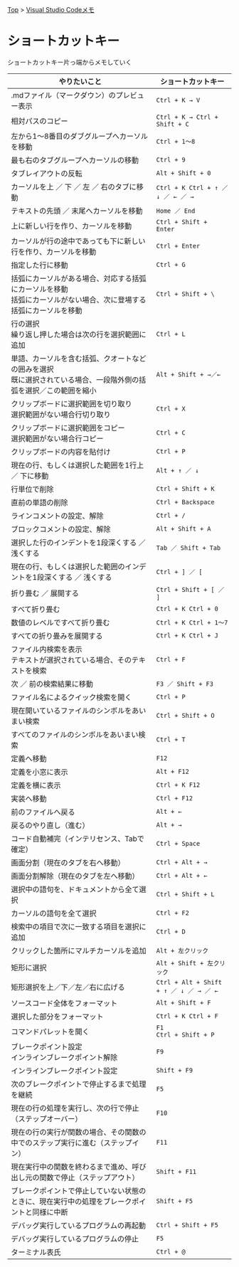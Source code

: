 [Top](../README.md) > [Visual Studio Codeメモ](../vscode.md)

# ショートカットキー
ショートカットキー片っ端からメモしていく

|やりたいこと|ショートカットキー|
|--|--|
|.mdファイル（マークダウン）のプレビュー表示|`Ctrl + K → V`|
|相対パスのコピー|`Ctrl + K → Ctrl + Shift + C`|
|左から1～8番目のダブグループへカーソルを移動|`Ctrl + 1～8`|
|最も右のタブグループへカーソルの移動|`Ctrl + 9`|
|タブレイアウトの反転|`Alt + Shift + 0`|
|カーソルを上 ／ 下 ／ 左 ／ 右のタブに移動|`Ctrl + K Ctrl + ↑ ／ ↓ ／ ← ／ →`|
|テキストの先頭 ／ 末尾へカーソルを移動|`Home ／ End`|
|上に新しい行を作り、カーソルを移動|`Ctrl + Shift + Enter`|
|カーソルが行の途中であっても下に新しい行を作り、カーソルを移動|`Ctrl + Enter`|
|指定した行に移動|`Ctrl + G`|
|括弧にカーソルがある場合、対応する括弧にカーソルを移動<br>括弧にカーソルがない場合、次に登場する括弧にカーソルを移動|`Ctrl + Shift + \`|
|行の選択<br>繰り返し押した場合は次の行を選択範囲に追加|`Ctrl + L`|
|単語、カーソルを含む括弧、クオートなどの囲みを選択<br>既に選択されている場合、一段階外側の括弧を選択／この範囲を縮小|`Alt + Shift + →／←`|
|クリップボードに選択範囲を切り取り<br>選択範囲がない場合行切り取り|`Ctrl + X`|
|クリップボードに選択範囲をコピー<br>選択範囲がない場合行コピー|`Ctrl + C`|
|クリップボードの内容を貼付け|`Ctrl + P`|
|現在の行、もしくは選択した範囲を1行上 ／ 下に移動|`Alt + ↑ ／ ↓`|
|行単位で削除|`Ctrl + Shift + K`|
|直前の単語の削除|`Ctrl + Backspace`|
|ラインコメントの設定、解除|`Ctrl + /`|
|ブロックコメントの設定、解除|`Alt + Shift + A`|
|選択した行のインデントを1段深くする ／ 浅くする|`Tab ／ Shift + Tab`|
|現在の行、もしくは選択した範囲のインデントを1段深くする ／ 浅くする|`Ctrl + ] ／ [`|
|折り畳む ／ 展開する|`Ctrl + Shift + [ ／ ]`|
|すべて折り畳む|`Ctrl + K Ctrl + 0`|
|数値のレベルですべて折り畳む|`Ctrl + K Ctrl + 1～7`|
|すべての折り畳みを展開する|`Ctrl + K Ctrl + J`|
|ファイル内検索を表示<br>テキストが選択されている場合、そのテキストを検索|`Ctrl + F`|
|次 ／ 前の検索結果に移動|`F3 ／ Shift + F3`|
|ファイル名によるクイック検索を開く|`Ctrl + P`|
|現在開いているファイルのシンボルをあいまい検索|`Ctrl + Shift + O`|
|すべてのファイルのシンボルをあいまい検索|`Ctrl + T`|
|定義へ移動|`F12`|
|定義を小窓に表示|`Alt + F12`|
|定義を横に表示|`Ctrl + K F12`|
|実装へ移動|`Ctrl + F12`|
|前のファイルへ戻る|`Alt + ←`|
|戻るのやり直し（進む）|`Alt + →`|
|コード自動補完（インテリセンス、Tabで確定）|`Ctrl + Space`|
|画面分割（現在のタブを右へ移動）|`Ctrl + Alt + →`|
|画面分割解除（現在のタブを左へ移動）|`Ctrl + Alt + ←`|
|選択中の語句を、ドキュメントから全て選択|`Ctrl + Shift + L`|
|カーソルの語句を全て選択|`Ctrl + F2`|
|検索中の項目で次に一致する項目を選択に追加|`Ctrl + D`|
|クリックした箇所にマルチカーソルを追加|`Alt + 左クリック`|
|矩形に選択|`Alt + Shift + 左クリック`|
|矩形選択を上／下／左／右に広げる|`Ctrl + Alt + Shift + ↑ ／ ↓ ／ → ／ ←`|
|ソースコード全体をフォーマット|`Alt + Shift + F`|
|選択した部分をフォーマット|`Ctrl + K Ctrl + F`|
|コマンドパレットを開く|`F1`<br>`Ctrl + Shift + P`|
|ブレークポイント設定<br>インラインブレークポイント解除|`F9`|
|インラインブレークポイント設定|`Shift + F9`|
|次のブレークポイントで停止するまで処理を継続|`F5`|
|現在の行の処理を実行し、次の行で停止（ステップオーバー）|`F10`|
|現在の行の実行が関数の場合、その関数の中でのステップ実行に進む（ステップイン）|`F11`|
|現在実行中の関数を終わるまで進め、呼び出し元の関数で停止（ステップアウト）|`Shift + F11`|
|ブレークポイントで停止していない状態のときに、現在実行中の処理をブレークポイントと同様に中断|`Shift + F5`|
|デバッグ実行しているプログラムの再起動|`Ctrl + Shift + F5`|
|デバッグ実行しているプログラムの停止|`F5`|
|ターミナル表氏|`Ctrl + @`|
